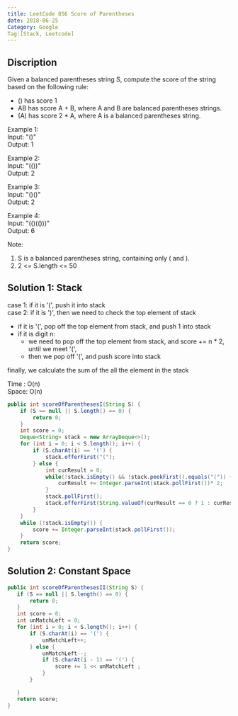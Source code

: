 ```yaml
---
title: LeetCode 856 Score of Parentheses
date: 2018-06-25
Category: Google
Tag:[Stack, Leetcode]
---
```

## Discription
Given a balanced parentheses string S, compute the score of the string based on the following rule:  
- () has score 1
- AB has score A + B, where A and B are balanced parentheses strings.
- (A) has score 2 * A, where A is a balanced parentheses string.

Example 1:  
Input: "()"  
Output: 1  

Example 2:  
Input: "(())"  
Output: 2  

Example 3:  
Input: "()()"  
Output: 2  

Example 4:  
Input: "(()(()))"  
Output: 6  

Note:  
1. S is a balanced parentheses string, containing only ( and ).  
2. 2 <= S.length <= 50

## Solution 1: Stack
case 1: if it is '(', push it into stack  
case 2: if it is ')', then we need to check the top element of stack  
- if it is '(', pop off the top element from stack, and push 1 into stack
- if it is digit n: 
   - we need to pop off the top element from stack, and score += n * 2, until we meet '(',
   - then we pop off '(', and push score into stack  
  
finally, we calculate the sum of the all the element in the stack

Time : O(n)  
Space: O(n)
```java
public int scoreOfParenthesesI(String S) {
    if (S == null || S.length() == 0) {
        return 0;
    }
    int score = 0;
    Deque<String> stack = new ArrayDeque<>();
    for (int i = 0; i < S.length(); i++) {
        if (S.charAt(i) == '(') {
            stack.offerFirst("(");
        } else {
            int curResult = 0;
            while(!stack.isEmpty() && !stack.peekFirst().equals("(")) {
                curResult += Integer.parseInt(stack.pollFirst())* 2;
            }
            stack.pollFirst();
            stack.offerFirst(String.valueOf(curResult == 0 ? 1 : curResult));
        }
    }
    while (!stack.isEmpty()) {
        score += Integer.parseInt(stack.pollFirst());
    }
    return score;
}
```

## Solution 2: Constant Space

```java
public int scoreOfParenthesesII(String S) {
   if (S == null || S.length() == 0) {
       return 0;
   }
   int score = 0;
   int unMatchLeft = 0;
   for (int i = 0; i < S.length(); i++) {
       if (S.charAt(i) == '(') {
           unMatchLeft++;
       } else {
           unMatchLeft--;
           if (S.charAt(i - 1) == '(') {
               score += 1 << unMatchLeft ;
           }
       }

   }
   return score;
}
```

